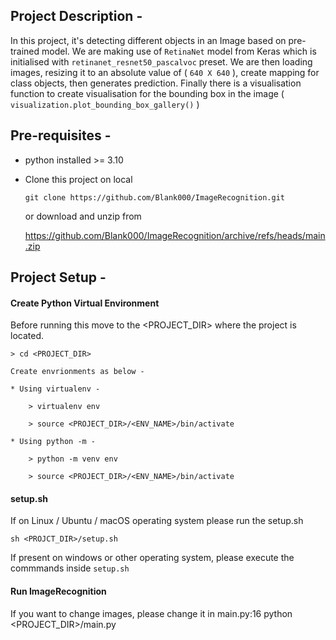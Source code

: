 ## Project Description - 

In this project, it's detecting different objects in an Image based on pre-trained model.
We are making use of `RetinaNet` model from Keras which is initialised with `retinanet_resnet50_pascalvoc` preset. We are then loading images, resizing it to an absolute value of ( `640 X 640` ), create mapping for class objects, then generates prediction. Finally there is a visualisation function to create visualisation for the bounding box in the image ( `visualization.plot_bounding_box_gallery()` )

## Pre-requisites -

* python installed >= 3.10

* Clone this project on local
    ```
    git clone https://github.com/Blank000/ImageRecognition.git
    ```
    or download and unzip from 
    
    https://github.com/Blank000/ImageRecognition/archive/refs/heads/main.zip

## Project Setup -

#### Create Python Virtual Environment

Before running this move to the <PROJECT_DIR> where the project is located.

    > cd <PROJECT_DIR>
   
    Create envrionments as below - 

    * Using virtualenv - 

        > virtualenv env

        > source <PROJECT_DIR>/<ENV_NAME>/bin/activate

    * Using python -m -

        > python -m venv env
        
        > source <PROJECT_DIR>/<ENV_NAME>/bin/activate

#### setup.sh

If on Linux / Ubuntu / macOS operating system please run the setup.sh

```
sh <PROJCT_DIR>/setup.sh
```

If present on windows or other operating system, please execute the commmands inside `setup.sh`

#### Run ImageRecognition

If you want to change images, please change it in main.py:16
python <PROJECT_DIR>/main.py
